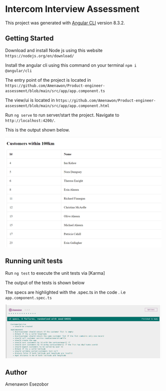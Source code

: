 # Intercom Interview Assessment
This project was generated with [Angular CLI](https://github.com/angular/angular-cli) version 8.3.2.


## Getting Started
Download and install Node js using this website `https://nodejs.org/en/download/`

Install the angular cli using this command on your terminal `npm i @angular/cli`

The entry point of the project is located in `https://github.com/Amenawon/Product-engineer-assessment/blob/main/src/app/app.component.ts`

The view/ui is located in `https://github.com/Amenawon/Product-engineer-assessment/blob/main/src/app/app.component.html`

Run `ng serve` to run server/start the project. Navigate to `http://localhost:4200/`. 

This is the output shown below.

 <img src="src/assets/output-screenshot.png">

## Running unit tests

Run `ng test` to execute the unit tests via [Karma]

The output of the tests is shown below

The specs are highlighted with the .spec.ts in the code . i.e `app.component.spec.ts`

 <img src="src/assets/test-screenshot.png">


## Author 
Amenawon Esezobor
